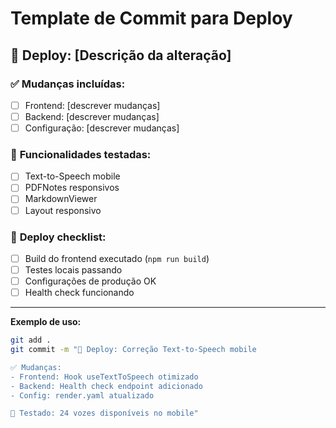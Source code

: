 # Template de Commit para Deploy

## 🚀 Deploy: [Descrição da alteração]

### ✅ **Mudanças incluídas:**
- [ ] Frontend: [descrever mudanças]
- [ ] Backend: [descrever mudanças]
- [ ] Configuração: [descrever mudanças]

### 📱 **Funcionalidades testadas:**
- [ ] Text-to-Speech mobile
- [ ] PDFNotes responsivos  
- [ ] MarkdownViewer
- [ ] Layout responsivo

### 🔧 **Deploy checklist:**
- [ ] Build do frontend executado (`npm run build`)
- [ ] Testes locais passando
- [ ] Configurações de produção OK
- [ ] Health check funcionando

---

**Exemplo de uso:**
```bash
git add .
git commit -m "🚀 Deploy: Correção Text-to-Speech mobile

✅ Mudanças:
- Frontend: Hook useTextToSpeech otimizado
- Backend: Health check endpoint adicionado  
- Config: render.yaml atualizado

📱 Testado: 24 vozes disponíveis no mobile"
```
